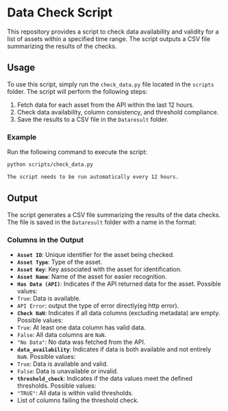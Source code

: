 # Data Check Script

This repository provides a script to check data availability and validity for a list of assets within a specified time range. The script outputs a CSV file summarizing the results of the checks.

## Usage

To use this script, simply run the `check_data.py` file located in the `scripts` folder. The script will perform the following steps:
1. Fetch data for each asset from the API within the last 12 hours.
2. Check data availability, column consistency, and threshold compliance.
3. Save the results to a CSV file in the `Dataresult` folder.

### Example

Run the following command to execute the script:

```bash
python scripts/check_data.py

The script needs to be run automatically every 12 hours.
```
## Output

The script generates a CSV file summarizing the results of the data checks. The file is saved in the `Dataresult` folder with a name in the format:


### Columns in the Output

- **`Asset ID`**: Unique identifier for the asset being checked.
- **`Asset Type`**: Type of the asset.
- **`Asset Key`**: Key associated with the asset for identification.
- **`Asset Name`**: Name of the asset for easier recognition.
- **`Has Data (API)`**: Indicates if the API returned data for the asset. Possible values:
- `True`: Data is available.
- `API Error`: output the type of error directly(eg http error).
- **`Check NaN`**: Indicates if all data columns (excluding metadata) are empty. Possible values:
- `True`: At least one data column has valid data.
- `False`: All data columns are `NaN`.
- `"No Data"`: No data was fetched from the API.
- **`data_availability`**: Indicates if data is both available and not entirely `NaN`. Possible values:
- `True`: Data is available and valid.
- `False`: Data is unavailable or invalid.
- **`threshold_check`**: Indicates if the data values meet the defined thresholds. Possible values:
- `"TRUE"`: All data is within valid thresholds.
- List of columns failing the threshold check.

